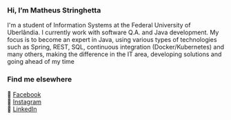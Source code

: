  ### Hi, I’m Matheus Stringhetta
I'm a student of Information Systems at the Federal University of Uberlândia.
I currently work with software Q.A. and Java development.
My focus is to become an expert in Java, using various types of technologies such as Spring, REST, SQL, continuous integration (Docker/Kubernetes) and many others, making the difference in the IT area, developing solutions and going ahead of my time



### Find me elsewhere

🔎 [Facebook](https://www.facebook.com/matheus.stringhetta/) <br>
📸 [Instagram](https://www.instagram.com/sr.stringhetta/) <br>
💼 [LinkedIn](https://www.linkedin.com/in/matheus-stringhetta) <br>
<!---
Stringhetta/Stringhetta is a ✨ special ✨ repository because its `README.md` (this file) appears on your GitHub profile.
You can click the Preview link to take a look at your changes.
--->
